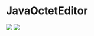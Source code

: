 # JavaOctetEditor

![](https://s1.ax1x.com/2022/08/11/v8T7M8.png)
![](https://s1.ax1x.com/2022/08/11/v8Toxf.png)